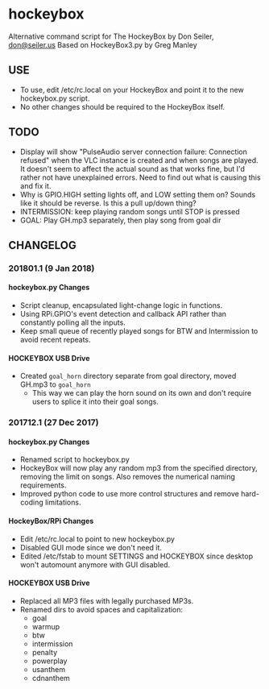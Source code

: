 # hockeybox
Alternative command script for The HockeyBox
by Don Seiler, don@seiler.us
Based on HockeyBox3.py by Greg Manley


## USE
* To use, edit /etc/rc.local on your HockeyBox and point it to the new hockeybox.py script.
* No other changes should be required to the HockeyBox itself.


## TODO
* Display will show "PulseAudio server connection failure: Connection refused" when the VLC instance is created and when songs are played. It doesn't seem to affect the actual sound as that works fine, but I'd rather not have unexplained errors. Need to find out what is causing this and fix it.
* Why is GPIO.HIGH setting lights off, and LOW setting them on? Sounds like it should be reverse. Is this a pull up/down thing?
* INTERMISSION: keep playing random songs until STOP is pressed
* GOAL: Play GH.mp3 separately, then play song from goal dir


## CHANGELOG

### 201801.1 (9 Jan 2018)
#### hockeybox.py Changes
* Script cleanup, encapsulated light-change logic in functions.
* Using RPi.GPIO's event detection and callback API rather than constantly polling all the inputs.
* Keep small queue of recently played songs for BTW and Intermission to avoid recent repeats.

#### HOCKEYBOX USB Drive
* Created `goal_horn` directory separate from goal directory, moved GH.mp3 to `goal_horn`
    * This way we can play the horn sound on its own and don't require users to splice it into their goal songs.

### 201712.1 (27 Dec 2017)
#### hockeybox.py Changes
* Renamed script to hockeybox.py
* HockeyBox will now play any random mp3 from the specified directory, removing the limit on songs. Also removes the numerical naming requirements.
* Improved python code to use more control structures and remove hard-coding limitations.

#### HockeyBox/RPi Changes
* Edit /etc/rc.local to point to new hockeybox.py
* Disabled GUI mode since we don't need it.
* Edited /etc/fstab to mount SETTINGS and HOCKEYBOX since desktop won't automount anymore with GUI disabled.

#### HOCKEYBOX USB Drive
* Replaced all MP3 files with legally purchased MP3s.
* Renamed dirs to avoid spaces and capitalization:
    * goal
    * warmup
    * btw
    * intermission
    * penalty
    * powerplay
    * usanthem
    * cdnanthem
